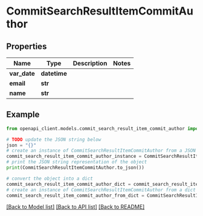 # CommitSearchResultItemCommitAuthor


## Properties

Name | Type | Description | Notes
------------ | ------------- | ------------- | -------------
**var_date** | **datetime** |  | 
**email** | **str** |  | 
**name** | **str** |  | 

## Example

```python
from openapi_client.models.commit_search_result_item_commit_author import CommitSearchResultItemCommitAuthor

# TODO update the JSON string below
json = "{}"
# create an instance of CommitSearchResultItemCommitAuthor from a JSON string
commit_search_result_item_commit_author_instance = CommitSearchResultItemCommitAuthor.from_json(json)
# print the JSON string representation of the object
print(CommitSearchResultItemCommitAuthor.to_json())

# convert the object into a dict
commit_search_result_item_commit_author_dict = commit_search_result_item_commit_author_instance.to_dict()
# create an instance of CommitSearchResultItemCommitAuthor from a dict
commit_search_result_item_commit_author_from_dict = CommitSearchResultItemCommitAuthor.from_dict(commit_search_result_item_commit_author_dict)
```
[[Back to Model list]](../README.md#documentation-for-models) [[Back to API list]](../README.md#documentation-for-api-endpoints) [[Back to README]](../README.md)


